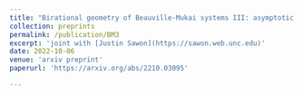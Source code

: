 ```yaml
---
title: "Birational geometry of Beauville-Mukai systems III: asymptotic behavior"
collection: preprints
permalink: /publication/BM3
excerpt: 'joint with [Justin Sawon](https://sawon.web.unc.edu)'
date: 2022-10-06
venue: 'arxiv preprint'
paperurl: 'https://arxiv.org/abs/2210.03095'

---
```

